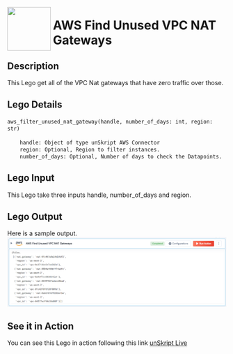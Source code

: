 [<img align="left" src="https://unskript.com/assets/favicon.png" width="100" height="100" style="padding-right: 5px">](https://unskript.com/assets/favicon.png) 
<h1>AWS Find Unused VPC NAT Gateways</h1>

## Description
This Lego get all of the VPC Nat gateways that have zero traffic over those.

## Lego Details

    aws_filter_unused_nat_gateway(handle, number_of_days: int, region: str)

        handle: Object of type unSkript AWS Connector
        region: Optional, Region to filter instances.
        number_of_days: Optional, Number of days to check the Datapoints.

## Lego Input
This Lego take three inputs handle, number_of_days and region.

## Lego Output
Here is a sample output.
<img src="./1.png">


## See it in Action

You can see this Lego in action following this link [unSkript Live](https://unskript.com)